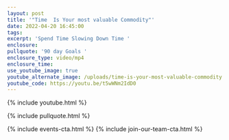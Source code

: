 ```yaml
---
layout: post
title: '"Time  Is Your most valuable Commodity"'
date: 2022-04-20 16:45:00
tags:
excerpt: 'Spend Time Slowing Down Time '
enclosure:
pullquote: '90 day Goals '
enclosure_type: video/mp4
enclosure_time:
use_youtube_image: true
youtube_alternate_image: /uploads/time-is-your-most-valuable-commodity.jpg
youtube_code: https://youtu.be/t5wWNm2IdD0
---
```

{% include youtube.html %}

{% include pullquote.html %}

{% include events-cta.html %} {% include join-our-team-cta.html %}
